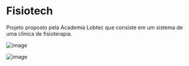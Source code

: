 # Fisiotech

Projeto proposto pela Academia Lobtec que consiste em um sistema de uma clínica de fisioterapia.

![image](https://user-images.githubusercontent.com/47749274/203182596-904a3828-b0c3-4e24-a235-6fd81f927e70.png)

![image](https://user-images.githubusercontent.com/47749274/203183091-08a1e55e-0be2-4a52-9481-24b9034878fb.png)
